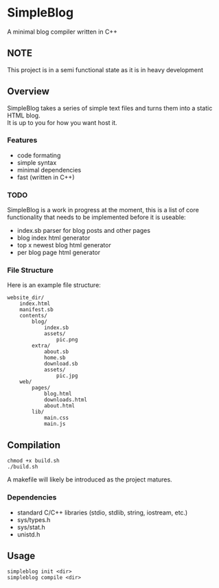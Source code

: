 # SimpleBlog
A minimal blog compiler written in C++
## NOTE
This project is in a semi functional state as it is in heavy development
## Overview
SimpleBlog takes a series of simple text files and turns them into a static HTML blog.<br>
It is up to you for how you want host it.
### Features
- code formating
- simple syntax
- minimal dependencies
- fast (written in C++)

### TODO
SimpleBlog is a work in progress at the moment, this is a list of core functionality that needs to be implemented before it is useable:
- index.sb parser for blog posts and other pages
- blog index html generator
- top x newest blog html generator
- per blog page html generator

### File Structure
Here is an example file structure:
```
website_dir/
	index.html
	manifest.sb
	contents/
		blog/
			index.sb
			assets/
				pic.png
		extra/
			about.sb
			home.sb
			download.sb
			assets/
				pic.jpg
	web/
		pages/
			blog.html
			downloads.html
			about.html
		lib/
			main.css
			main.js
```			
## Compilation 
```
chmod +x build.sh
./build.sh

```
A makefile will likely be introduced as the project matures.
### Dependencies
- standard C/C++ libraries (stdio, stdlib, string, iostream, etc.)
- sys/types.h
- sys/stat.h
- unistd.h

## Usage
```
simpleblog init <dir>
simpleblog compile <dir>
```
